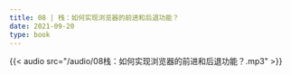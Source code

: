 ```yaml
---
title: 08 | 栈：如何实现浏览器的前进和后退功能？
date: 2021-09-20
type: book
---
```



{{< audio src="/audio/08栈：如何实现浏览器的前进和后退功能？.mp3" >}}



